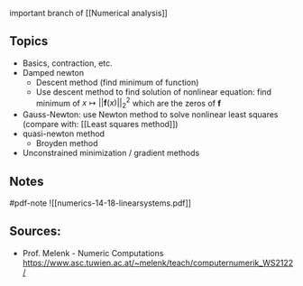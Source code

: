 
important branch of [[Numerical analysis]]


## Topics
- Basics, contraction, etc.
- Damped newton
	- Descent method (find minimum of function)
	- Use descent method to find solution of nonlinear equation: find minimum of $x\mapsto||\boldsymbol{f}(x)||^2_2$  which are the zeros of $\boldsymbol{f}$ 
- Gauss-Newton: use Newton method to solve nonlinear least squares (compare with: [[Least squares method]])
- quasi-newton method
	- Broyden method
- Unconstrained minimization / gradient methods


## Notes
#pdf-note 
![[numerics-14-18-linearsystems.pdf]]


## Sources:
- Prof. Melenk - Numeric Computations https://www.asc.tuwien.ac.at/~melenk/teach/computernumerik_WS2122/
